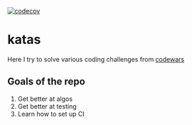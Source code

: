 [![codecov](https://codecov.io/gh/dkutyavin/katas/branch/master/graph/badge.svg)](https://codecov.io/gh/dkutyavin/katas)

# katas

Here I try to solve various coding challenges from [codewars](https://www.codewars.com/)

## Goals of the repo

1. Get better at algos
2. Get better at testing
3. Learn how to set up CI

